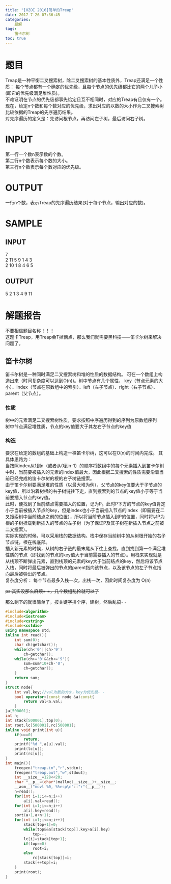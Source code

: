 ```yaml
---
title: "[HZOI 2016]简单的Treap"
date: 2017-7-26 07:36:45
categories: 
    题解
tags: 
    笛卡尔树
toc: true
---
```

# 题目
Treap是一种平衡二叉搜索树，除二叉搜索树的基本性质外，Treap还满足一个性质：  <!--more-->
每个节点都有一个确定的优先级，且每个节点的优先级都比它的两个儿子小(即它的优先级满足堆性质)。  
不难证明在节点的优先级都事先给定且互不相同时，对应的Treap有且仅有一个。  
现在，给定n个数和每个数对应的优先级，求出对应的以数的大小作为二叉搜索树比较依据的Treap的先序遍历结果。  
对先序遍历的定义是：先访问根节点，再访问左子树，最后访问右子树。  
# INPUT
第一行一个数n表示数的个数。  
第二行n个数表示每个数的大小。  
第三行n个数表示每个数对应的优先级。  
# OUTPUT
一行n个数，表示Treap的先序遍历结果(对于每个节点，输出对应的数)。
# SAMPLE
## INPUT
7  
2 11 5 9 1 4 3  
2 10 1 8 4 6 5
## OUTPUT
5 2 1 3 4 9 11
# 解题报告
不要相信题目名称！！！  
这题卡Treap，用Treap会T掉俩点，那么我们就需要黑科技——笛卡尔树来解决问题了。  
## 笛卡尔树
笛卡尔树是一种同时满足二叉搜索树和堆的性质的数据结构。 可在一个数组上构造出来（时间复杂度可以达到O(n))。树中节点有几个属性， key（节点元素的大小）、index（节点在原数组中的索引）、left（左子节点）、right（右子节点）、parent（父节点）。
### 性质
树中的元素满足二叉搜索树性质，要求按照中序遍历得到的序列为原数组序列  
树中节点满足堆性质，节点的key值要大于其左右子节点的key值
### 构造
要求在给定的数组的基础上构造一棵笛卡尔树，这可以在O(n)的时间内完成。 其具体思路为：  
当按照index从1到n（或者从0到n-1）的顺序将数组中的每个元素插入到笛卡尔树中时，当前要被插入的元素的index值最大，因此根据二叉搜索的性质需要沿着当前已经完成的笛卡尔树的根的右子树链搜索。   
由于笛卡尔树要满足堆的性质（以最大堆为例），父节点的key值要大于子节点的key值，所以沿着树根的右子树链往下走，直到搜索到的节点的key值小于等于当前要插入节点的key值。   
此时，便找到了当前结点需要插入的位置，记为P。此时P下方的节点的key值肯定小于当前被插入节点的key，但是index也小于当前插入节点的index（即需要在二叉搜索树中当前结点之前的位置），所以将当前节点插入到P的位置，同时将以P为根的子树挂载到新插入的节点的左子树（为了保证P及其子树在新插入节点之前被二叉搜索）。  
实际实现的时候，可以采用栈的数据结构。栈中保存当前树中的从树根开始的右子节点链，根在栈底部。   
插入新元素的时候，从树的右子链的最末尾从下往上查找，直到找到第一个满足堆性质的节点（即找到的节点的key值大于当前需要插入的节点）。用栈来实现就是从栈顶不断弹出元素，直到栈顶的元素的key大于当前结点的key，然后将该节点入栈，同时将最后被弹出的节点的parent指向该节点，以及该节点的左子节点指向最后被弹出的节点。  
复杂度分析： 每个节点最多入栈一次，出栈一次，因此时间复杂度为 O(n)  

~~ps:其实没那么麻烦= =，几个数组乱抡就可以了~~  

那么剩下的就很简单了，按关键字排个序，建树，然后乱搞- -
```c++
#include<algorithm>
#include<iostream>
#include<cstring>
#include<cstdio>
using namespace std;
inline int read(){
	int sum(0);
	char ch(getchar());
	while(ch<'0'||ch>'9')
		ch=getchar();
	while(ch>='0'&&ch<='9'){
		sum=sum*10+ch-'0';
		ch=getchar();
	}
	return sum;
}
struct node{
	int val,key;//val为数的大小，key为优先级- -
	bool operator<(const node &a)const{
		return val<a.val;
	}
}a[500001];
int n;
int stack[500001],top(0);
int root,lc[500001],rc[500001];
inline void print(int u){
	if(u==0)
		return;
	printf("%d ",a[u].val);
	print(lc[u]);
	print(rc[u]);
}
int main(){
	freopen("treap.in","r",stdin);
	freopen("treap.out","w",stdout);
	int __size__=128<<20;
	char *__p__=(char*)malloc(__size__)+__size__;
	__asm__("movl %0, %%esp\n"::"r"(__p__));
	n=read();
	for(int i=1;i<=n;i++)
		a[i].val=read();
	for(int i=1;i<=n;i++)
		a[i].key=read();
	sort(a+1,a+n+1);
	for(int i=1;i<=n;i++){
		stack[top+1]=0;
		while(top&&a[stack[top]].key>a[i].key)
			top--;
		lc[i]=stack[top+1];
		if(top==0)
			root=i;
		else
			rc[stack[top]]=i;
		stack[++top]=i;
	}
	print(root);
}
```